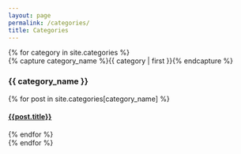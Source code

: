```yaml
---
layout: page
permalink: /categories/
title: Categories
---
```


<div id="archives">
  {% for category in site.categories %}
    <div class="archive-group">
      {% capture category_name %}{{ category | first }}{% endcapture %}
      <div id="#{{ category_name | slugize }}"></div>
      <h3 class="category-head">{{ category_name }}</h3>
      <a name="{{ category_name | slugize }}"></a>
      {% for post in site.categories[category_name] %}
      <article class="archive-item">
        <h4>
            <a href="{{ site.baseurl }}{{ post.url }}">{{post.title}}</a>
        </h4>
      </article>
      {% endfor %}
    </div>
  {% endfor %}
</div>
